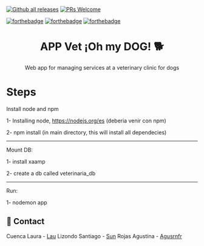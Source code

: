 [![Github all releases](https://img.shields.io/github/downloads/Naereen/StrapDown.js/total.svg)](https://github.com/agusrnfr/ING-2/releases)
[![PRs Welcome](https://img.shields.io/badge/PRs-welcome-brightgreen.svg?style=flat-square)](https://github.com/agusrnfr/ING-2/pulls)

[![forthebadge](https://forthebadge.com/images/badges/0-percent-optimized.svg)](https://forthebadge.com)
[![forthebadge](https://forthebadge.com/images/badges/60-percent-of-the-time-works-every-time.svg)](https://forthebadge.com)
[![forthebadge](https://forthebadge.com/images/badges/uses-js.svg)](https://forthebadge.com)

<div align="center">
  <h1>APP Vet ¡Oh my DOG! 🐕</h1>
  <p>
    Web app for managing services at a veterinary clinic for dogs
  </p>
</div>

# Steps

Install node and npm

1- Installing node,  https://nodejs.org/es (deberia venir con npm)

2- npm install  (in main directory, this will install all dependecies)

___________________

Mount DB:

1- install xaamp

2- create a db called veterinaria_db

___________________

Run:

1- nodemon app


## :handshake: Contact

Cuenca Laura - [Lau]([https://github.com/Tilk1](https://github.com/LauraCuenca))
Lizondo Santiago - [Sun](https://github.com/Tilk1)
Rojas Agustina -  [Agusrnfr]([https://github.com/Tilk1](https://github.com/agusrnfr))


